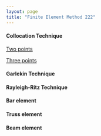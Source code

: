 ```yaml
---
layout: page
title: "Finite Element Method 222"
---
```


#### Collocation Technique

[Two points](/codes/two_point_collocation.md)

[Three points](/codes/three_point_collocation.md)

#### Garlekin Technique

#### Rayleigh-Ritz Technique

#### Bar element

#### Truss element

#### Beam element
